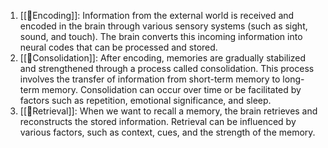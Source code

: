 1.  [[🧠Encoding]]: Information from the external world is received and encoded in the brain through various sensory systems (such as sight, sound, and touch). The brain converts this incoming information into neural codes that can be processed and stored.
2.  [[🧠Consolidation]]: After encoding, memories are gradually stabilized and strengthened through a process called consolidation. This process involves the transfer of information from short-term memory to long-term memory. Consolidation can occur over time or be facilitated by factors such as repetition, emotional significance, and sleep.
3.  [[🧠Retrieval]]: When we want to recall a memory, the brain retrieves and reconstructs the stored information. Retrieval can be influenced by various factors, such as context, cues, and the strength of the memory.